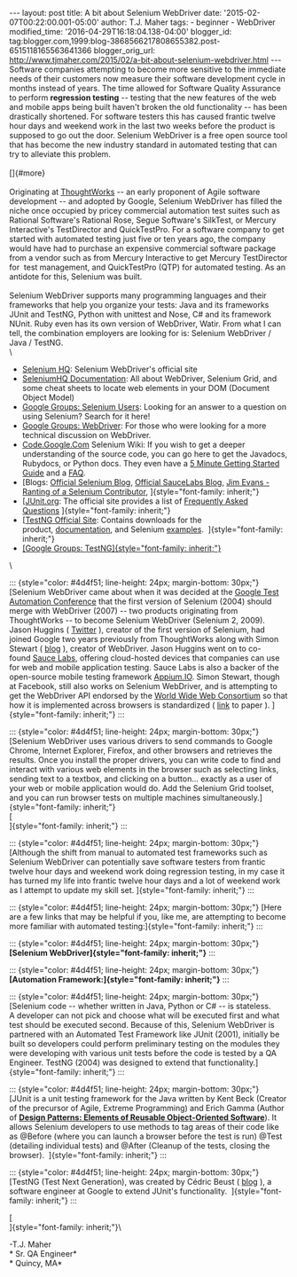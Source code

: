 \-\-- layout: post title: A bit about Selenium WebDriver date:
\'2015-02-07T00:22:00.001-05:00\' author: T.J. Maher tags: - beginner -
WebDriver modified\_time: \'2016-04-29T16:18:04.138-04:00\' blogger\_id:
tag:blogger.com,1999:blog-3868566217808655382.post-6515118165563641366
blogger\_orig\_url:
http://www.tjmaher.com/2015/02/a-bit-about-selenium-webdriver.html \-\--
Software companies attempting to become more sensitive to the immediate
needs of their customers now measure their software development cycle in
months instead of years. The time allowed for Software Quality Assurance
to perform **regression testing** \-- testing that the new features of
the web and mobile apps being built haven\'t broken the old
functionality \-- has been drastically shortened. For software testers
this has caused frantic twelve hour days and weekend work in the last
two weeks before the product is supposed to go out the door. Selenium
WebDriver is a free open source tool that has become the new industry
standard in automated testing that can try to alleviate this problem.\
\
[]{#more}\
\
Originating at [ThoughtWorks](http://www.thoughtworks.com/) \-- an early
proponent of Agile software development \-- and adopted by Google,
Selenium WebDriver has filled the niche once occupied by pricey
commercial automation test suites such as Rational Software\'s Rational
Rose, Segue Software\'s SilkTest, or Mercury Interactive\'s TestDirector
and QuickTestPro. For a software company to get started with automated
testing just five or ten years ago, the company would have had to
purchase an expensive commercial software package from a vendor such as
from Mercury Interactive to get Mercury TestDirector for  test
management, and QuickTestPro (QTP) for automated testing. As an antidote
for this, Selenium was built.\
\
Selenium WebDriver supports many programming languages and their
frameworks that help you organize your tests: Java and its frameworks
JUnit and TestNG, Python with unittest and Nose, C\# and its framework
NUnit. Ruby even has its own version of WebDriver, Watir. From what I
can tell, the combination employers are looking for is: Selenium
WebDriver / Java / TestNG.\
\

-   [Selenium HQ](http://www.seleniumhq.org/projects/webdriver/):
    Selenium WebDriver\'s official site
-   [SeleniumHQ Documentation](http://www.seleniumhq.org/docs/): All
    about WebDriver, Selenium Grid, and some cheat sheets to locate web
    elements in your DOM (Document Object Model)
-   [Google Groups: Selenium
    Users](https://groups.google.com/forum/#!forum/selenium-users):
    Looking for an answer to a question on using Selenium? Search for it
    here!
-   [Google Groups:
    WebDriver](https://groups.google.com/forum/#!forum/webdriver): For
    those who were looking for a more technical discussion on
    WebDriver. 
-   [Code.Google.Com](https://code.google.com/p/selenium/) Selenium
    Wiki: If you wish to get a deeper understanding of the source code,
    you can go here to get the Javadocs, Rubydocs, or Python docs. They
    even have a [5 Minute Getting Started
    Guide](https://code.google.com/p/selenium/wiki/GettingStarted) and
    a [FAQ](https://code.google.com/p/selenium/wiki/FrequentlyAskedQuestions). 
-   [Blogs: [Official Selenium
    Blog](https://seleniumhq.wordpress.com/), [Official SauceLabs
    Blog](http://sauceio.com/), [Jim Evans - Ranting of a Selenium
    Contributor](http://jimevansmusic.blogspot.com/), ]{style="font-family: inherit;"}
-   [[JUnit.org](http://junit.org/): The official site provides a list
    of [Frequently Asked
    Questions](http://junit.org/faq.html#overview_1) ]{style="font-family: inherit;"}
-   [[TestNG Official Site](http://testng.org/doc/index.html): Contains
    downloads for the
    product, [documentation](http://testng.org/doc/documentation-main.html),
    and
    Selenium [examples](http://testng.org/doc/selenium.html).  ]{style="font-family: inherit;"}
-   [[Google Groups:
    TestNG]{style="font-family: inherit;"}](https://groups.google.com/forum/#!forum/testng-users)

\

::: {style="color: #4d4f51; line-height: 24px; margin-bottom: 30px;"}
[Selenium WebDriver came about when it was decided at the [Google Test
Automation
Conference](https://developers.google.com/google-test-automation-conference/) that
the first version of Selenium (2004) should merge with WebDriver (2007)
\-- two products originating from ThoughtWorks \-- to become Selenium
WebDriver (Selenium 2, 2009). Jason Huggins
( [Twitter](https://twitter.com/hugs) ), creator of the first version of
Selenium, had joined Google two years previously from ThoughtWorks along
with Simon Stewart ( [blog](http://blog.rocketpoweredjetpants.com/) ),
creator of WebDriver. Jason Huggins went on to co-found [Sauce
Labs](https://saucelabs.com/), offering cloud-hosted devices that
companies can use for web and mobile application testing. Sauce Labs is
also a backer of the open-source mobile testing
framework [Appium.IO](http://appium.io/). Simon Stewart, though at
Facebook, still also works on Selenium WebDriver, and is attempting to
get the WebDriver API endorsed by the [World Wide Web
Consortium](http://www.w3.org/) so that how it is implemented across
browsers is standardized
( [link](https://w3c.github.io/webdriver/webdriver-spec.html) to
paper ). ]{style="font-family: inherit;"}
:::

::: {style="color: #4d4f51; line-height: 24px; margin-bottom: 30px;"}
[Selenium WebDriver uses various drivers to send commands to Google
Chrome, Internet Explorer, Firefox, and other browsers and retrieves the
results. Once you install the proper drivers, you can write code to find
and interact with various web elements in the browser such as selecting
links, sending text to a textbox, and clicking on a button\... exactly
as a user of your web or mobile application would do. Add the Selenium
Grid toolset, and you can run browser tests on multiple machines
simultaneously.]{style="font-family: inherit;"}\
[\
]{style="font-family: inherit;"}
:::

::: {style="color: #4d4f51; line-height: 24px; margin-bottom: 30px;"}
[Although the shift from manual to automated test frameworks such as
Selenium WebDriver can potentially save software testers from frantic
twelve hour days and weekend work doing regression testing, in my case
it has turned my life into frantic twelve hour days and a lot of weekend
work as I attempt to update my skill
set. ]{style="font-family: inherit;"}
:::

::: {style="color: #4d4f51; line-height: 24px; margin-bottom: 30px;"}
[Here are a few links that may be helpful if you, like me, are
attempting to become more familiar with automated
testing:]{style="font-family: inherit;"}
:::

::: {style="color: #4d4f51; line-height: 24px; margin-bottom: 30px;"}
**[Selenium WebDriver]{style="font-family: inherit;"}**
:::

::: {style="color: #4d4f51; line-height: 24px; margin-bottom: 30px;"}
**[Automation Framework:]{style="font-family: inherit;"}**
:::

::: {style="color: #4d4f51; line-height: 24px; margin-bottom: 30px;"}
[Selenium code \-- whether written in Java, Python or C\# \-- is
stateless. A developer can not pick and choose what will be executed
first and what test should be executed second. Because of this, Selenium
WebDriver is partnered with an Automated Test Framework like JUnit
(2001), initially be built so developers could perform preliminary
testing on the modules they were developing with various unit tests
before the code is tested by a QA Engineer. TestNG (2004) was designed
to extend that functionality.]{style="font-family: inherit;"}
:::

::: {style="color: #4d4f51; line-height: 24px; margin-bottom: 30px;"}
[JUnit is a unit testing framework for the Java written by Kent Beck
(Creator of the precursor of Agile, Extreme Programming) and Erich Gamma
(Author of **[Design Patterns: Elements of Reusable Object-Oriented
Software](http://www.amazon.com/Design-Patterns-Elements-Reusable-Object-Oriented/dp/0201633612/)**).
It allows Selenium developers to use methods to tag areas of their code
like as \@Before (where you can launch a browser before the test is run)
\@Test (detailing individual tests) and \@After (Cleanup of the tests,
closing the browser).  ]{style="font-family: inherit;"}
:::

::: {style="color: #4d4f51; line-height: 24px; margin-bottom: 30px;"}
[TestNG (Test Next Generation), was created by Cédric Beust
( [blog](http://beust.com/weblog/) ), a software engineer at Google to
extend JUnit\'s functionality.  ]{style="font-family: inherit;"}
:::

[\
]{style="font-family: inherit;"}\

<div>

-T.J. Maher\
* Sr. QA Engineer*\
* Quincy, MA*

</div>
